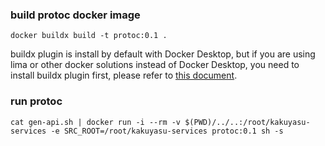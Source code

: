 ### build protoc docker image

``` shell 
docker buildx build -t protoc:0.1 .
```

buildx plugin is install by default with Docker Desktop, but if you are using lima or other docker solutions instead of Docker Desktop, you need to install buildx plugin first, please refer to [this document](https://github.com/docker/buildx?tab=readme-ov-file#linux-packages).

### run protoc

``` shell
cat gen-api.sh | docker run -i --rm -v $(PWD)/../..:/root/kakuyasu-services -e SRC_ROOT=/root/kakuyasu-services protoc:0.1 sh -s
```